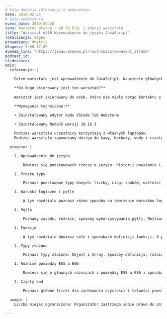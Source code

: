 ```yaml
---
# Data dodania informacji o wydarzeniu
date: 2019-02-25
# Data wydarzenia
event_date: 2019-09-28
cena: Warsztat płatny - od 79 PLN, 1 edycja warsztatu
title: "Warsztat #316 Wprowadzenie do języka JavaScript"
lokalizacja: Sages
prowadzacy: dmytriv
dlugosc: 9:00-17:00
evenea_link: "https://jswaw.evenea.pl/?out=1&source=event_iframe"
podcast_id:
slideshare:
opis:
  informacje: |

    Celem warsztatu jest wprowadzenie do JavaScript. Nauczenie głównych zasad i możliwości tego języka. Usystematyzowanie wiedzy i zapoznanie z używanymi praktykami i standardami. Przyjrzenie się zmianom pomiędzy ES5 a ES6.

    **Do kogo skierowany jest ten warsztat?**
    
    Warsztat jest skierowany do osób, które nie miały dotąd kontaktu z JavaScript, chcących zacząć przygodę w świecie Front-End.

    **Wymagania techniczne:**

    • Zainstalowany edytor kodu VSCode lub Webstorm
   
    • Zainstalowany NodeJS wersji 10.16.3

    Podczas warsztatu uczestnicy korzystają z własnych laptopów. 
    Podczas warsztatu zapewniamy dostęp do kawy, herbaty, wody i ciastek. W porze obiadowej zapewniamy pizzę.

  program: |

    1. Wprowadzenie do języka

        Dowiesz się podstawowych rzeczy o języku: historii powstania i rozwoju, strefach wykorzystania, cechach, zaletach i wadach w porównaniu do innych języków, istniejących typach danych.

    1. Proste typy

        Poznasz podstawowe typy danych: liczby, ciągi znaków, wartości bólowe, null i undefined. Dowiesz się o przydatnych metodach dla wydajnej i szybkiej pracy z nimi.

    1. Warunki logiczne i pętle

        W tym rozdziale poznasz różne sposoby na tworzenie warunków logicznych, ich różnice i miejsca wykorzystania wraz z operatorami logicznymi.

    1. Pętle

        Poznamy zasady, różnice, sposoby wykorzystywania pętli. Możliwości przerwania i pominięcia iteracji.

    1. Funkcje

        W tym rozdziale dowiesz cele i sposobach definicji funkcji. O przyjmowanych argumentach, możliwości zabezpieczenia od nieprzekazanych argumentów, jak również o zasięgu leksykalnym zmiennych i domknięciu.

    1. Typy złożone

        Poznasz typy złożone: Object i Array. Sposoby definicji, różnicę od prostych, sposoby przechowywania w pamięci, a także przydatne metody dla pracy takie jak pętle.

    1. Różnice pomiędzy ES5 a ES6

        Dowiesz się o głównych różnicach i pomiędzy ES5 a ES6 i sposobach transpilacji.

    1. Czysty kod

        Poznasz główne tricki dla zachowania czystości i łatwości powstającego kodu.

  uwaga: |
    Liczba miejsc ograniczona! Organizator zastrzega sobie prawo do zmiany lokalizacji wydarzenia oraz jego odwołania w przypadku niezgłoszenia się minimalnej liczby uczestników.

---
```

